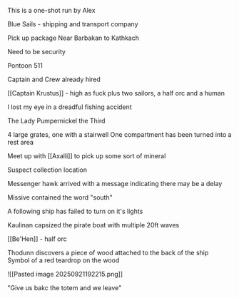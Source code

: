 This is a one-shot run by Alex

Blue Sails - shipping and transport company

Pick up package Near Barbakan to Kathkach 

Need to be security

Pontoon 511

Captain and Crew already hired

[[Captain Krustus]] - high as fuck
plus two sailors, a half orc and a human 

I lost my eye in a dreadful fishing accident

The Lady Pumpernickel the Third

4 large grates, one with a stairwell
One compartment has been turned into a rest area


Meet up with [[Axalli]] to pick up some sort of mineral

Suspect collection location

Messenger hawk arrived with a message indicating there may be a delay

Missive contained the word "south"

A following ship has failed to turn on it's lights

Kaulinan capsized the pirate boat with multiple 20ft waves

[[Be'Hen]] - half orc

Thodunn discovers a piece of wood attached to the back of the ship
Symbol of a red teardrop on the wood

![[Pasted image 20250921192215.png]]

"Give us bakc the totem and we leave"